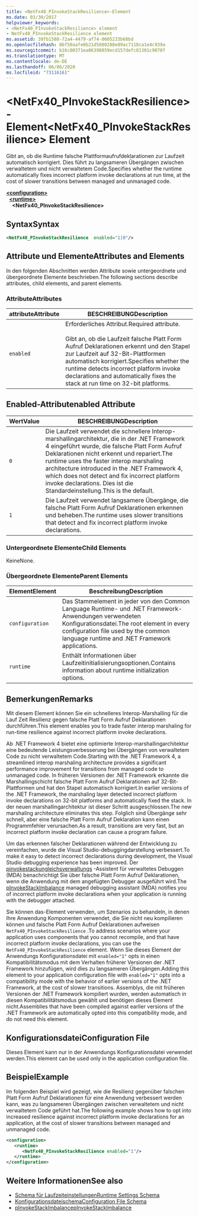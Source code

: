 ```yaml
---
title: <NetFx40_PInvokeStackResilience>-Element
ms.date: 03/30/2017
helpviewer_keywords:
- <NetFx40_PInvokeStackResilience> element
- NetFx40_PInvokeStackResilience element
ms.assetid: 39fb1588-72a4-4479-af74-0605233b68bd
ms.openlocfilehash: 86f50aafe0b21d5080288e09ac7118ca1e4c939a
ms.sourcegitcommit: b16c00371ea06398859ecd157defc81301c9070f
ms.translationtype: MT
ms.contentlocale: de-DE
ms.lasthandoff: 06/06/2020
ms.locfileid: "73116161"
---
```

# <a name="netfx40_pinvokestackresilience-element"></a><span data-ttu-id="6d97e-102">\<NetFx40_PInvokeStackResilience>-Element</span><span class="sxs-lookup"><span data-stu-id="6d97e-102">\<NetFx40_PInvokeStackResilience> Element</span></span>

<span data-ttu-id="6d97e-103">Gibt an, ob die Runtime falsche Plattformaufrufdeklarationen zur Laufzeit automatisch korrigiert. Dies führt zu langsameren Übergängen zwischen verwaltetem und nicht verwaltetem Code.</span><span class="sxs-lookup"><span data-stu-id="6d97e-103">Specifies whether the runtime automatically fixes incorrect platform invoke declarations at run time, at the cost of slower transitions between managed and unmanaged code.</span></span>

[**\<configuration>**](../configuration-element.md)\
&nbsp;&nbsp;[**\<runtime>**](runtime-element.md)\
&nbsp;&nbsp;&nbsp;&nbsp;**\<NetFx40_PInvokeStackResilience>**  

## <a name="syntax"></a><span data-ttu-id="6d97e-104">Syntax</span><span class="sxs-lookup"><span data-stu-id="6d97e-104">Syntax</span></span>

```xml
<NetFx40_PInvokeStackResilience  enabled="1|0"/>
```

## <a name="attributes-and-elements"></a><span data-ttu-id="6d97e-105">Attribute und Elemente</span><span class="sxs-lookup"><span data-stu-id="6d97e-105">Attributes and Elements</span></span>

<span data-ttu-id="6d97e-106">In den folgenden Abschnitten werden Attribute sowie untergeordnete und übergeordnete Elemente beschrieben.</span><span class="sxs-lookup"><span data-stu-id="6d97e-106">The following sections describe attributes, child elements, and parent elements.</span></span>

### <a name="attributes"></a><span data-ttu-id="6d97e-107">Attribute</span><span class="sxs-lookup"><span data-stu-id="6d97e-107">Attributes</span></span>

|<span data-ttu-id="6d97e-108">attribute</span><span class="sxs-lookup"><span data-stu-id="6d97e-108">Attribute</span></span>|<span data-ttu-id="6d97e-109">BESCHREIBUNG</span><span class="sxs-lookup"><span data-stu-id="6d97e-109">Description</span></span>|
|---------------|-----------------|
|`enabled`|<span data-ttu-id="6d97e-110">Erforderliches Attribut.</span><span class="sxs-lookup"><span data-stu-id="6d97e-110">Required attribute.</span></span><br /><br /> <span data-ttu-id="6d97e-111">Gibt an, ob die Laufzeit falsche Platt Form Aufruf Deklarationen erkennt und den Stapel zur Laufzeit auf 32-Bit-Plattformen automatisch korrigiert.</span><span class="sxs-lookup"><span data-stu-id="6d97e-111">Specifies whether the runtime detects incorrect platform invoke declarations and automatically fixes the stack at run time on 32-bit platforms.</span></span>|

## <a name="enabled-attribute"></a><span data-ttu-id="6d97e-112">Enabled-Attribut</span><span class="sxs-lookup"><span data-stu-id="6d97e-112">enabled Attribute</span></span>

|<span data-ttu-id="6d97e-113">Wert</span><span class="sxs-lookup"><span data-stu-id="6d97e-113">Value</span></span>|<span data-ttu-id="6d97e-114">BESCHREIBUNG</span><span class="sxs-lookup"><span data-stu-id="6d97e-114">Description</span></span>|
|-----------|-----------------|
|`0`|<span data-ttu-id="6d97e-115">Die Laufzeit verwendet die schnellere Interop-marshallingarchitektur, die in der .NET Framework 4 eingeführt wurde, die falsche Platt Form Aufruf Deklarationen nicht erkennt und repariert.</span><span class="sxs-lookup"><span data-stu-id="6d97e-115">The runtime uses the faster interop marshaling architecture introduced in the .NET Framework 4, which does not detect and fix incorrect platform invoke declarations.</span></span> <span data-ttu-id="6d97e-116">Dies ist die Standardeinstellung.</span><span class="sxs-lookup"><span data-stu-id="6d97e-116">This is the default.</span></span>|
|`1`|<span data-ttu-id="6d97e-117">Die Laufzeit verwendet langsamere Übergänge, die falsche Platt Form Aufruf Deklarationen erkennen und beheben.</span><span class="sxs-lookup"><span data-stu-id="6d97e-117">The runtime uses slower transitions that detect and fix incorrect platform invoke declarations.</span></span>|

### <a name="child-elements"></a><span data-ttu-id="6d97e-118">Untergeordnete Elemente</span><span class="sxs-lookup"><span data-stu-id="6d97e-118">Child Elements</span></span>

<span data-ttu-id="6d97e-119">Keine</span><span class="sxs-lookup"><span data-stu-id="6d97e-119">None.</span></span>

### <a name="parent-elements"></a><span data-ttu-id="6d97e-120">Übergeordnete Elemente</span><span class="sxs-lookup"><span data-stu-id="6d97e-120">Parent Elements</span></span>

|<span data-ttu-id="6d97e-121">Element</span><span class="sxs-lookup"><span data-stu-id="6d97e-121">Element</span></span>|<span data-ttu-id="6d97e-122">Beschreibung</span><span class="sxs-lookup"><span data-stu-id="6d97e-122">Description</span></span>|
|-------------|-----------------|
|`configuration`|<span data-ttu-id="6d97e-123">Das Stammelement in jeder von den Common Language Runtime- und .NET Framework-Anwendungen verwendeten Konfigurationsdatei.</span><span class="sxs-lookup"><span data-stu-id="6d97e-123">The root element in every configuration file used by the common language runtime and .NET Framework applications.</span></span>|
|`runtime`|<span data-ttu-id="6d97e-124">Enthält Informationen über Laufzeitinitialisierungsoptionen.</span><span class="sxs-lookup"><span data-stu-id="6d97e-124">Contains information about runtime initialization options.</span></span>|

## <a name="remarks"></a><span data-ttu-id="6d97e-125">Bemerkungen</span><span class="sxs-lookup"><span data-stu-id="6d97e-125">Remarks</span></span>

<span data-ttu-id="6d97e-126">Mit diesem Element können Sie ein schnelleres Interop-Marshalling für die Lauf Zeit Resilienz gegen falsche Platt Form Aufruf Deklarationen durchführen.</span><span class="sxs-lookup"><span data-stu-id="6d97e-126">This element enables you to trade faster interop marshaling for run-time resilience against incorrect platform invoke declarations.</span></span>

<span data-ttu-id="6d97e-127">Ab .NET Framework 4 bietet eine optimierte Interop-marshallingarchitektur eine bedeutende Leistungsverbesserung bei Übergängen von verwaltetem Code zu nicht verwaltetem Code.</span><span class="sxs-lookup"><span data-stu-id="6d97e-127">Starting with the .NET Framework 4, a streamlined interop marshaling architecture provides a significant performance improvement for transitions from managed code to unmanaged code.</span></span> <span data-ttu-id="6d97e-128">In früheren Versionen der .NET Framework erkannte die Marshallingschicht falsche Platt Form Aufruf Deklarationen auf 32-Bit-Plattformen und hat den Stapel automatisch korrigiert.</span><span class="sxs-lookup"><span data-stu-id="6d97e-128">In earlier versions of the .NET Framework, the marshaling layer detected incorrect platform invoke declarations on 32-bit platforms and automatically fixed the stack.</span></span> <span data-ttu-id="6d97e-129">In der neuen marshallingarchitektur ist dieser Schritt ausgeschlossen.</span><span class="sxs-lookup"><span data-stu-id="6d97e-129">The new marshaling architecture eliminates this step.</span></span> <span data-ttu-id="6d97e-130">Folglich sind Übergänge sehr schnell, aber eine falsche Platt Form Aufruf Deklaration kann einen Programmfehler verursachen.</span><span class="sxs-lookup"><span data-stu-id="6d97e-130">As a result, transitions are very fast, but an incorrect platform invoke declaration can cause a program failure.</span></span>

<span data-ttu-id="6d97e-131">Um das erkennen falscher Deklarationen während der Entwicklung zu vereinfachen, wurde die Visual Studio-debuggingdarstellung verbessert.</span><span class="sxs-lookup"><span data-stu-id="6d97e-131">To make it easy to detect incorrect declarations during development, the Visual Studio debugging experience has been improved.</span></span> <span data-ttu-id="6d97e-132">Der [pinvokestackungleichsverwaltungs](../../../debug-trace-profile/pinvokestackimbalance-mda.md) -Assistent für verwaltetes Debuggen (MDA) benachrichtigt Sie über falsche Platt Form Aufruf Deklarationen, wenn die Anwendung mit dem angefügten Debugger ausgeführt wird.</span><span class="sxs-lookup"><span data-stu-id="6d97e-132">The [pInvokeStackImbalance](../../../debug-trace-profile/pinvokestackimbalance-mda.md) managed debugging assistant (MDA) notifies you of incorrect platform invoke declarations when your application is running with the debugger attached.</span></span>

<span data-ttu-id="6d97e-133">Sie können das-Element verwenden, um Szenarios zu behandeln, in denen Ihre Anwendung Komponenten verwendet, die Sie nicht neu kompilieren können und falsche Platt Form Aufruf Deklarationen aufweisen `NetFx40_PInvokeStackResilience` .</span><span class="sxs-lookup"><span data-stu-id="6d97e-133">To address scenarios where your application uses components that you cannot recompile, and that have incorrect platform invoke declarations, you can use the `NetFx40_PInvokeStackResilience` element.</span></span> <span data-ttu-id="6d97e-134">Wenn Sie dieses Element der Anwendungs Konfigurationsdatei mit `enabled="1"` opts in einen Kompatibilitätsmodus mit dem Verhalten früherer Versionen der .NET Framework hinzufügen, wird dies zu langsameren Übergängen.</span><span class="sxs-lookup"><span data-stu-id="6d97e-134">Adding this element to your application configuration file with `enabled="1"` opts into a compatibility mode with the behavior of earlier versions of the .NET Framework, at the cost of slower transitions.</span></span> <span data-ttu-id="6d97e-135">Assemblys, die mit früheren Versionen der .NET Framework kompiliert wurden, werden automatisch in diesen Kompatibilitätsmodus gewählt und benötigen dieses Element nicht.</span><span class="sxs-lookup"><span data-stu-id="6d97e-135">Assemblies that have been compiled against earlier versions of the .NET Framework are automatically opted into this compatibility mode, and do not need this element.</span></span>

## <a name="configuration-file"></a><span data-ttu-id="6d97e-136">Konfigurationsdatei</span><span class="sxs-lookup"><span data-stu-id="6d97e-136">Configuration File</span></span>

<span data-ttu-id="6d97e-137">Dieses Element kann nur in der Anwendungs Konfigurationsdatei verwendet werden.</span><span class="sxs-lookup"><span data-stu-id="6d97e-137">This element can be used only in the application configuration file.</span></span>

## <a name="example"></a><span data-ttu-id="6d97e-138">Beispiel</span><span class="sxs-lookup"><span data-stu-id="6d97e-138">Example</span></span>

<span data-ttu-id="6d97e-139">Im folgenden Beispiel wird gezeigt, wie die Resilienz gegenüber falschen Platt Form Aufruf Deklarationen für eine Anwendung verbessert werden kann, was zu langsameren Übergängen zwischen verwaltetem und nicht verwaltetem Code geführt hat.</span><span class="sxs-lookup"><span data-stu-id="6d97e-139">The following example shows how to opt into increased resilience against incorrect platform invoke declarations for an application, at the cost of slower transitions between managed and unmanaged code.</span></span>

```xml
<configuration>
   <runtime>
      <NetFx40_PInvokeStackResilience enabled="1"/>
   </runtime>
</configuration>
```

## <a name="see-also"></a><span data-ttu-id="6d97e-140">Weitere Informationen</span><span class="sxs-lookup"><span data-stu-id="6d97e-140">See also</span></span>

- [<span data-ttu-id="6d97e-141">Schema für Laufzeiteinstellungen</span><span class="sxs-lookup"><span data-stu-id="6d97e-141">Runtime Settings Schema</span></span>](index.md)
- [<span data-ttu-id="6d97e-142">Konfigurationsdateischema</span><span class="sxs-lookup"><span data-stu-id="6d97e-142">Configuration File Schema</span></span>](../index.md)
- [<span data-ttu-id="6d97e-143">pInvokeStackImbalance</span><span class="sxs-lookup"><span data-stu-id="6d97e-143">pInvokeStackImbalance</span></span>](../../../debug-trace-profile/pinvokestackimbalance-mda.md)

